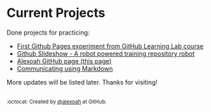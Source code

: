# Current Projects

Done projects for practicing:
- [First Github Pages experiment from GitHub Learning Lab course](https://alexoah.github.io/labGithub-GithubPages/)
- [Github Slideshow - A robot powered training repository robot](https://alexoah.github.io/labGithub-IntroductionToGithub-slideshow/)
- [Alexoah GitHub page (this page)](http://alexoah.github.io/)
- [Communicating using Markdown](https://alexoah.github.io/labGithub-CommunicatingUsingMarkdown/)

More updates will be listed later. Thanks for visiting!

##
<sup>:octocat: Created by [@alexoah](http://github.com/alexoah) at GitHub.</sup>
